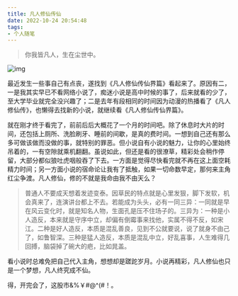 ```yaml
---
title: 凡人修仙传仙
date: 2022-10-24 20:54:48
tags:
- 个人随笔
---
```


> 你我皆凡人，生在尘世中。

![img](http://cms.bcode.cc/uploads/medium_WX_20221024_214705_20f6b4f852.png)

最近发生一些事自己有点丧，遂找到《凡人修仙传仙界篇》看起来了。原因有二，一是我其实早已不看网络小说了，痴迷小说是高中时候的事了，后来就看的少了，至大学毕业就完全没兴趣了；二是去年有段相同的时间因为动漫的热播看了《凡人修仙传》，也懒得去找新的小说，就继续看《凡人修仙传仙界篇》。

就在刚才终于看完了，前前后后大概花了一个月的时间吧。除了休息时大片的时间，还包括上厕所、洗脸刷牙、睡前的间歇，是真的费时间。一想到自己还有那么多可做该做而没做的事，就特别的罪恶。但小说自有小说的魅力，让你的心里始终吊着的，一有空隙就乘机翻翻。虽说如此，但还是看的很潦草，精彩处会稍作停留，大部分都似狼吐虎咽般吞了下去。一方面是觉得尽快看完就不再在这上面空耗精力时间；另一方面小说的宿命论让我有了抵触，如果一切命数早定，那何来主角红尘争渡。凡人修仙，修的不就是我命由我不由天么？

> 普通人不要成天想着发迹变泰。因草民的特点就是心里发狠，脚下发软，机会真来了，连演讲台都上不去。若能成为头头，必有一同三异：一同就是早在风云变化时，就是知名人物，生面孔是压不住场子的。三异为：一种是小人造反，本来就是守序中立，却偏有倒霉事来找他，实属不得不反，如宋江。二种是好人造反，本质是混乱善良，见到不公就要说，说了就身不由己了，如鲁智深。三种是猛人造反，本质是混乱中立，好乱喜事，人生难得几回搏，脑袋掉了碗大的疤，比如晁盖。

看小说时总难免把自己代入主角，想想却是蹉跎岁月。小说再精彩，凡人修仙也只是一个梦想，凡人终究成不仙。

得，开完会了，这股市&%￥#@^(#！。
